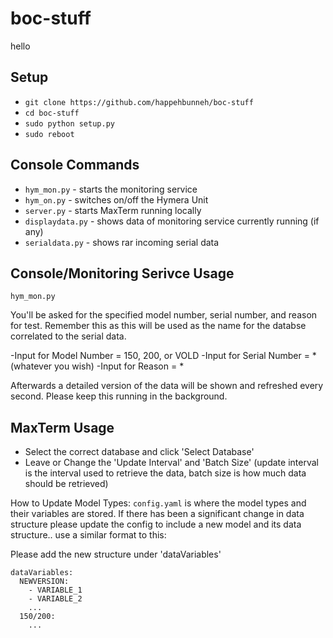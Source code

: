 # boc-stuff
hello

## Setup 
- `git clone https://github.com/happehbunneh/boc-stuff`
- `cd boc-stuff`
- `sudo python setup.py`
- `sudo reboot`

## Console Commands
- `hym_mon.py` - starts the monitoring service 
- `hym_on.py` - switches on/off the Hymera Unit
- `server.py` - starts MaxTerm running locally
- `displaydata.py` - shows data of monitoring service currently running (if any)
- `serialdata.py` - shows rar incoming serial data


## Console/Monitoring Serivce Usage 
`hym_mon.py`

You'll be asked for the specified model number, serial number, and reason for test. Remember this as this will be used as the name for the databse correlated to the serial data. 

-Input for Model Number = 150, 200, or VOLD
-Input for Serial Number = * (whatever you wish)
-Input for Reason = *

Afterwards a detailed version of the data will be shown and refreshed every second. Please keep this running in the background.

## MaxTerm Usage
- Select the correct database and click 'Select Database'
- Leave or Change the 'Update Interval' and 'Batch Size' (update interval is the interval used to retrieve the data, batch size is how much data should be retrieved) 


How to Update Model Types:
`config.yaml` is where the model types and their variables are stored. If there has been a significant change in data structure please update the config to include a new model and its data structure.. use a similar format to this:

Please add the new structure under 'dataVariables'

```
dataVariables:
  NEWVERSION:
    - VARIABLE_1
    - VARIABLE_2
    ...
  150/200:
    ...
```
